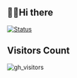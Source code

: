 ## 👋🏻Hi there

<a href="https://github.com/markthree?tab=repositories">
  <img src="https://github-readme-stats.vercel.app/api?username=Lzzzs&show_icons=true&theme=prussian&include_all_commits=true&hide_title" alt="Status" href="https://github.com/markthree?tab=repositories">
<a/>




## Visitors Count
![gh_visitors](https://profile-counter.glitch.me/lzzzs/count.svg)
